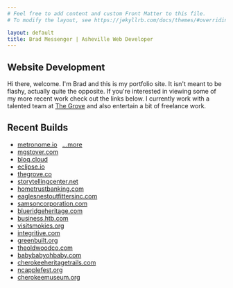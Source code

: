 ```yaml
---
# Feel free to add content and custom Front Matter to this file.
# To modify the layout, see https://jekyllrb.com/docs/themes/#overriding-theme-defaults

layout: default
title: Brad Messenger | Asheville Web Developer
---
```


## Website Development

Hi there, welcome. I'm Brad and this is my portfolio site. It isn't meant to be flashy, actually quite the opposite.  If you're interested in viewing some of my more recent work check out the links below.  I currently work with a talented team at <a href="https://thegrove.co" target="_blank">The Grove</a> and also entertain a bit of freelance work.

## Recent Builds

* <a href="https://metronome.io" target="_blank">metronome.io</a>  &nbsp;  <a href="https://medium.com/@MetronomeToken/website-update-metronome-io-95e7b63c8186" target="_blank">...more</a>
* <a href="https://mgstover.com" target="_blank">mgstover.com</a>
* <a href="https://bloq.cloud" target="_blank">bloq.cloud</a>
* <a href="https://eclipse.io" target="_blank">eclipse.io</a>
* <a href="https://thegrove.co" target="_blank">thegrove.co</a>
* <a href="https://www.storytellingcenter.net" target="_blank">storytellingcenter.net</a>
* <a href="https://www.htb.com" target="_blank">hometrustbanking.com</a>
* <a href="https://www.eaglesnestoutfittersinc.com" target="_blank">eaglesnestoutfittersinc.com
* <a href="https://www.samsoncorporation.com" target="_blank">samsoncorporation.com
* <a href="https://www.blueridgeheritage.com" target="_blank">blueridgeheritage.com
* <a href="https://business.htb.com" target="_blank">business.htb.com
* <a href="http://www.visitsmokies.org" target="_blank">visitsmokies.org</a>
* <a href="https://www.integritive.com" target="_blank">integritive.com</a>
* <a href="https://www.greenbuilt.org" target="_blank">greenbuilt.org
* <a href="http://www.theoldwoodco.com" target="_blank">theoldwoodco.com</a>
* <a href="https://babybabyohbaby.com" target="_blank">babybabyohbaby.com</a>
* <a href="http://www.cherokeeheritagetrails.com" target="_blank">cherokeeheritagetrails.com</a>
* <a href="http://www.ncapplefestival.org" target="_blank">ncapplefest.org</a>
* <a href="http://www.cherokeemuseum.org" target="_blank">cherokeemuseum.org</a>